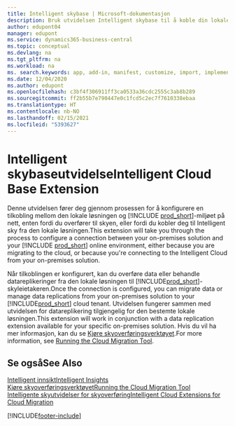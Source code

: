 ```yaml
---
title: Intelligent skybase | Microsoft-dokumentasjon
description: Bruk utvidelsen Intelligent skybase til å koble din lokale løsning til Business Central online.
author: edupont04
manager: edupont
ms.service: dynamics365-business-central
ms.topic: conceptual
ms.devlang: na
ms.tgt_pltfrm: na
ms.workload: na
ms. search.keywords: app, add-in, manifest, customize, import, implement
ms.date: 12/04/2020
ms.author: edupont
ms.openlocfilehash: c3bf4f306911ff3ca0533a36cdc2555c3ab8b289
ms.sourcegitcommit: ff2b55b7e790447e0c1fcd5c2ec7f7610338ebaa
ms.translationtype: HT
ms.contentlocale: nb-NO
ms.lasthandoff: 02/15/2021
ms.locfileid: "5393627"
---
```

# <a name="intelligent-cloud-base-extension"></a><span data-ttu-id="469ef-103">Intelligent skybaseutvidelse</span><span class="sxs-lookup"><span data-stu-id="469ef-103">Intelligent Cloud Base Extension</span></span>

<span data-ttu-id="469ef-104">Denne utvidelsen fører deg gjennom prosessen for å konfigurere en tilkobling mellom den lokale løsningen og [!INCLUDE [prod_short](includes/prod_short.md)]-miljøet på nett, enten fordi du overfører til skyen, eller fordi du kobler deg til Intelligent sky fra den lokale løsningen.</span><span class="sxs-lookup"><span data-stu-id="469ef-104">This extension will take you through the process to configure a connection between your on-premises solution and your [!INCLUDE [prod_short](includes/prod_short.md)] online environment, either because you are migrating to the cloud, or because you're connecting to the Intelligent Cloud from your on-premises solution.</span></span>  

<span data-ttu-id="469ef-105">Når tilkoblingen er konfigurert, kan du overføre data eller behandle datareplikeringer fra den lokale løsningen til [!INCLUDE[prod_short](includes/prod_short.md)]-skyleietakeren.</span><span class="sxs-lookup"><span data-stu-id="469ef-105">Once the connection is configured, you can migrate data or manage data replications from your on-premises solution to your [!INCLUDE[prod_short](includes/prod_short.md)] cloud tenant.</span></span> <span data-ttu-id="469ef-106">Utvidelsen fungerer sammen med utvidelsen for datareplikering tilgjengelig for den bestemte lokale løsningen.</span><span class="sxs-lookup"><span data-stu-id="469ef-106">This extension will work in conjunction with a data replication extension available for your specific on-premises solution.</span></span> <span data-ttu-id="469ef-107">Hvis du vil ha mer informasjon, kan du se [Kjøre skyoverføringsverktøyet](/dynamics365/business-central/dev-itpro/administration/migration-tool).</span><span class="sxs-lookup"><span data-stu-id="469ef-107">For more information, see [Running the Cloud Migration Tool](/dynamics365/business-central/dev-itpro/administration/migration-tool).</span></span>  

## <a name="see-also"></a><span data-ttu-id="469ef-108">Se også</span><span class="sxs-lookup"><span data-stu-id="469ef-108">See Also</span></span>

[<span data-ttu-id="469ef-109">Intelligent innsikt</span><span class="sxs-lookup"><span data-stu-id="469ef-109">Intelligent Insights</span></span>](about-intelligent-cloud.md)  
[<span data-ttu-id="469ef-110">Kjøre skyoverføringsverktøyet</span><span class="sxs-lookup"><span data-stu-id="469ef-110">Running the Cloud Migration Tool</span></span>](/dynamics365/business-central/dev-itpro/administration/migration-tool)  
[<span data-ttu-id="469ef-111">Intelligente skyutvidelser for skyoverføring</span><span class="sxs-lookup"><span data-stu-id="469ef-111">Intelligent Cloud Extensions for Cloud Migration</span></span>](ui-extensions-data-replication.md)  


[!INCLUDE[footer-include](includes/footer-banner.md)]
